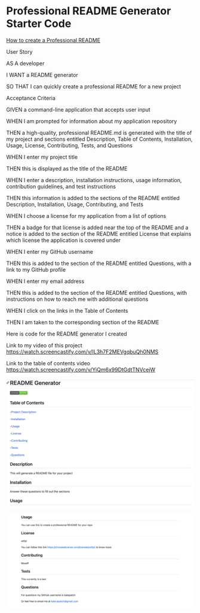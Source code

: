 # Professional README Generator Starter Code

[How to create a Professional README](https://coding-boot-camp.github.io/full-stack/github/professional-readme-guide)

User Story

AS A developer

I WANT a README generator

SO THAT I can quickly create a professional README for a new project

Acceptance Criteria

GIVEN a command-line application that accepts user input

WHEN I am prompted for information about my application repository

THEN a high-quality, professional README.md is generated with the title of my project and sections entitled Description, Table of Contents, Installation, Usage, License, Contributing, Tests, and Questions

WHEN I enter my project title

THEN this is displayed as the title of the README

WHEN I enter a description, installation instructions, usage information, contribution guidelines, and test instructions

THEN this information is added to the sections of the README entitled Description, Installation, Usage, Contributing, and Tests

WHEN I choose a license for my application from a list of options

THEN a badge for that license is added near the top of the README and a notice is added to the section of the README entitled License that explains which license the application is covered under

WHEN I enter my GitHub username

THEN this is added to the section of the README entitled Questions, with a link to my GitHub profile

WHEN I enter my email address

THEN this is added to the section of the README entitled Questions, with instructions on how to reach me with additional questions

WHEN I click on the links in the Table of Contents

THEN I am taken to the corresponding section of the README

Here is code for the README generator I created

Link to my video of this project <https://watch.screencastify.com/v/IL3h7F2MEVgqbuQh0NMS>

Link to the table of contents video <https://watch.screencastify.com/v/YiQm6x99DtGdtTNVcejW>

![Screenshot](./Develop/assests/Screen%20Shot%202022-06-21%20at%206.17.58%20PM.png)

![Screenshot](./Develop/assests/Screen%20Shot%202022-06-21%20at%206.18.19%20PM.png)
